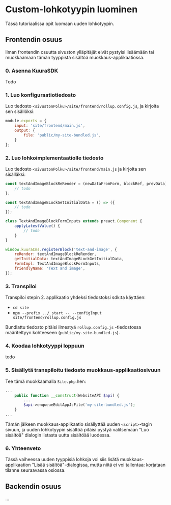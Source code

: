 # Custom-lohkotyypin luominen

Tässä tutoriaalissa opit luomaan uuden lohkotyypin.

## Frontendin osuus

Ilman frontendin osuutta sivuston ylläpitäjät eivät pystyisi lisäämään tai muokkaamaan tämän tyyppistä sisältöä muokkaus-applikaatiossa.

### 0. Asenna KuuraSDK

Todo

### 1. Luo konfiguraatiotiedosto

Luo tiedosto `<sivustonPolku>/site/frontend/rollup.config.js`, ja kirjoita sen sisällöksi:

```javascript
module.exports = {
    input: 'site/frontend/main.js',
    output: {
        file: 'public/my-site-bundled.js',
    }
};

```

### 2. Luo lohkoimplementaatiolle tiedosto

Luo tiedosto `<sivustonPolku>/site/frontend/main.js` ja kirjoita sen sisälläksi:

```javascript
const textAndImageBlockReRender = (newDataFromForm, blockRef, prevData) => {
    // todo
};

const textAndImageBLockGetInitialData = () => ({
    // todo
});

class TextAndImageBlockFormInputs extends preact.Component {
    applyLatestValue() {
        // todo
    }
}

window.kuuraCms.registerBlock('text-and-image', {
    reRender: textAndImageBlockReRender,
    getInitialData: textAndImageBLockGetInitialData,
    FormImpl: TextAndImageBlockFormInputs,
    friendlyName: 'Text and image',
});

```

### 3. Transpiloi

Transpiloi stepin 2. applikaatio yhdeksi tiedostoksi sdk:ta käyttäen:

- `cd site`
- `npm --prefix ../ start -- --configInput site/frontend/rollup.config.js`

Bundlattu tiedosto pitäisi ilmestyä `rollup.config.js` -tiedostossa määriteltyyn kohteeseen (`public/my-site-bundled.js`).

### 4. Koodaa lohkotyyppi loppuun

todo

### 5. Sisällytä transpiloitu tiedosto muokkaus-applikaatiosivuun

Tee tämä muokkaamalla `Site.php`:hen:

```php
...
    public function __construct(WebsiteAPI $api) {
        ...
        $api->enqueueEditAppJsFile('my-site-bundled.js');
    }
...
```

Tämän jälkeen muokkaus-applikaatio sisällyttää uuden `<script>`-tagin sivuun, ja uuden lohkotyypin sisältöä pitäisi pystyä valitsemaan "Luo sisältöä" dialogin listasta uutta sisältöää luodessa.

### 6. Yhteenveto

Tässä vaiheessa uuden tyyppisiä lohkoja voi siis lisätä muokkaus-applikaation "Lisää sisältöä"-dialogissa, mutta niitä ei voi tallentaa: korjataan tilanne seuraavassa osiossa.

## Backendin osuus

...